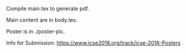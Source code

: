 Compile main.tex to generate pdf.

Main content are in body.tex.

Poster is in ./poster-pic.

Info for Submission: https://www.icse2018.org/track/icse-2018-Posters


